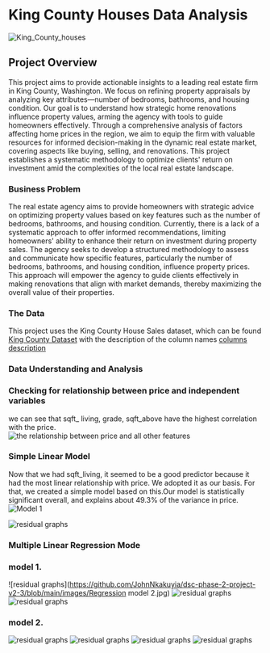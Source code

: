 # King County Houses Data Analysis 

![King_County_houses](https://github.com/JohnNkakuyia/dsc-phase-2-project-v2-3/blob/main/images/imagereader.jpg)



## Project Overview

This project aims to provide actionable insights to a leading real estate firm in King County, Washington. We focus on refining property appraisals by analyzing key attributes—number of bedrooms, bathrooms, and housing condition. Our goal is to understand how strategic home renovations influence property values, arming the agency with tools to guide homeowners effectively. Through a comprehensive analysis of factors affecting home prices in the region, we aim to equip the firm with valuable resources for informed decision-making in the dynamic real estate market, covering aspects like buying, selling, and renovations. This project establishes a systematic methodology to optimize clients' return on investment amid the complexities of the local real estate landscape.

### Business Problem

The real estate agency aims to provide homeowners with strategic advice on optimizing property values based on key features such as the number of bedrooms, bathrooms, and housing condition. Currently, there is a lack of a systematic approach to offer informed recommendations, limiting homeowners' ability to enhance their return on investment during property sales. The agency seeks to develop a structured methodology to assess and communicate how specific features, particularly the number of bedrooms, bathrooms, and housing condition, influence property prices. This approach will empower the agency to guide clients effectively in making renovations that align with market demands, thereby maximizing the overall value of their properties.

### The Data

This project uses the King County House Sales dataset, which can be found [King County Dataset](https://github.com/JohnNkakuyia/dsc-phase-2-project-v2-3/blob/main/data/kc_house_data.csv) with the description of the column names [columns description](https://github.com/JohnNkakuyia/dsc-phase-2-project-v2-3/blob/main/data/column_names.md)

### Data Understanding and Analysis 
### Checking for relationship between price and independent variables
we can see that sqft_ living, grade, sqft_above have the highest correlation with the price.  
![the relationship between price and all other features](https://github.com/JohnNkakuyia/dsc-phase-2-project-v2-3/blob/main/images/price_vs_all.jpg)
### Simple Linear Model
Now that we had sqft_living, it seemed to be a good predictor because it had the most linear relationship with price. We adopted it as our basis. For that, we created a simple model based on this.Our model is statistically significant overall, and explains about 49.3% of the variance in price.
![Model 1](https://github.com/JohnNkakuyia/dsc-phase-2-project-v2-3/blob/main/images/simple_model.jpg)

![residual graphs](https://github.com/JohnNkakuyia/dsc-phase-2-project-v2-3/blob/main/images/base_line_living.jpg)
### Multiple Linear Regression Mode
### model 1.
![residual graphs](https://github.com/JohnNkakuyia/dsc-phase-2-project-v2-3/blob/main/images/Regression model 2.jpg)
![residual graphs](https://github.com/JohnNkakuyia/dsc-phase-2-project-v2-3/blob/main/images/house_vs_interest.jpg)
![residual graphs](https://github.com/JohnNkakuyia/dsc-phase-2-project-v2-3/blob/main/images/House_condition.jpg)

### model 2.
![residual graphs](https://github.com/JohnNkakuyia/dsc-phase-2-project-v2-3/blob/main/images/log_reg_mod.jpg)
![residual graphs](https://github.com/JohnNkakuyia/dsc-phase-2-project-v2-3/blob/main/images/log_reg_mod.jpg)
![residual graphs](https://github.com/JohnNkakuyia/dsc-phase-2-project-v2-3/blob/main/images/log_reg2.jpg)
![residual graphs](https://github.com/JohnNkakuyia/dsc-phase-2-project-v2-3/blob/main/images/Homosc.jpg)

 

